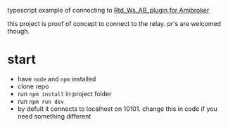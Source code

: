 typescript example of connecting to [Rtd_Ws_AB_plugin for Amibroker](https://github.com/ideepcoder/Rtd_Ws_AB_plugin)

this project is proof of concept to connect to the relay. pr's are welcomed though.

# start
* have `node` and `npm` installed
* clone repo
* run `npm install` in project folder
* run `npm run dev`
* by defult it connects to localhost on 10101. change this in code if you need something different
